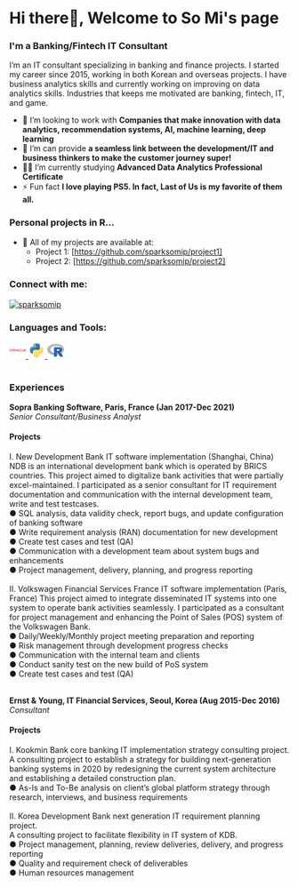 # <h1 align="left">Hi there👋, Welcome to So Mi's page</h1>
<h3 align="left">I'm a Banking/Fintech IT Consultant</h3>

I’m an IT consultant specializing in banking and finance projects. I started my career since 2015, working in both Korean and overseas projects. I have business analytics skills and currently working on improving on data analytics skills. Industries that keeps me motivated are banking, fintech, IT, and game. <br>

- 👯 I’m looking to work with **Companies that make innovation with data analytics, recommendation systems, AI, machine learning, deep learning**<br>
- 🌱 I’m can provide **a seamless link between the development/IT and business thinkers to make the customer journey super!** <br>
- 👨‍💻 I’m currently studying **Advanced Data Analytics Professional Certificate** <br>
- ⚡ Fun fact **I love playing PS5. In fact, Last of Us is my favorite of them all.** <br>

<h3 align="left">Personal projects in R...</h3>

- 📝 All of my projects are available at:<br>
  - Project 1: [https://github.com/sparksomip/project1]<br>
  - Project 2: [https://github.com/sparksomip/project2]<br>

<h3 align="left">Connect with me:</h3>
<p align="left">
<a href="https://linkedin.com/in/sparksomip" target="blank"><img align="center" src="https://raw.githubusercontent.com/rahuldkjain/github-profile-readme-generator/master/src/images/icons/Social/linked-in-alt.svg" alt="sparksomip" height="20" width="30" /></a>
</p>

<h3 align="left">Languages and Tools:</h3>
<p align="left"> <a href="https://www.oracle.com/" target="_blank" rel="noreferrer"> <img src="https://raw.githubusercontent.com/devicons/devicon/master/icons/oracle/oracle-original.svg" alt="oracle" width="30" height="30"/> </a> <a href="https://www.python.org" target="_blank" rel="noreferrer"> <img src="https://raw.githubusercontent.com/devicons/devicon/master/icons/python/python-original.svg" alt="python" width="30" height="30"/> </a> <a href="https://www.r-project.org" target="_blank" rel="noreferrer"> <img src="https://raw.githubusercontent.com/devicons/devicon/master/icons/r/r-original.svg" alt="r" width="30" height="30"/> </a> </p>

# <h3 align="left">Experiences</h3>
**Sopra Banking Software, Paris, France (Jan 2017-Dec 2021)**<br>
_Senior Consultant/Business Analyst_

<h4>Projects</h4>
I. New Development Bank IT software implementation (Shanghai, China) NDB is an international development bank which is operated by BRICS countries. This project aimed to digitalize bank activities that were partially excel-maintained. I participated as a senior consultant for IT requirement documentation and communication with the internal development team, write and test testcases.<br>
● SQL analysis, data validity check, report bugs, and update configuration of banking software<br>
● Write requirement analysis (RAN) documentation for new development<br>
● Create test cases and test (QA)<br>
● Communication with a development team about system bugs and enhancements<br>
● Project management, delivery, planning, and progress reporting<br>
<br>
II. Volkswagen Financial Services France IT software implementation (Paris, France) This project aimed to integrate disseminated IT systems into one system to operate bank activities seamlessly. I participated as a consultant for project management and enhancing the Point of Sales (POS) system of the Volkswagen Bank.<br>
● Daily/Weekly/Monthly project meeting preparation and reporting<br>
● Risk management through development progress checks<br>
● Communication with the internal team and clients<br>
● Conduct sanity test on the new build of PoS system<br>
● Create test cases and test (QA)<br>
<br>

**Ernst & Young, IT Financial Services, Seoul, Korea (Aug 2015-Dec 2016)**<br>
_Consultant_

<h4>Projects</h4>
I. Kookmin Bank core banking IT implementation strategy consulting project.<br>
A consulting project to establish a strategy for building next-generation banking systems in 2020 by redesigning the current system architecture and establishing a detailed construction plan.<br>
● As-Is and To-Be analysis on client’s global platform strategy through research, interviews, and business requirements<br>
<br>
II. Korea Development Bank next generation IT requirement planning project.<br>
A consulting project to facilitate flexibility in IT system of KDB.<br>
● Project management, planning, review deliveries, delivery, and progress reporting<br>
● Quality and requirement check of deliverables<br>
● Human resources management<br>
  
<!---
sparksomip/sparksomip is a ✨ special ✨ repository because its `README.md` (this file) appears on your GitHub profile.
You can click the Preview link to take a look at your changes.
--->
